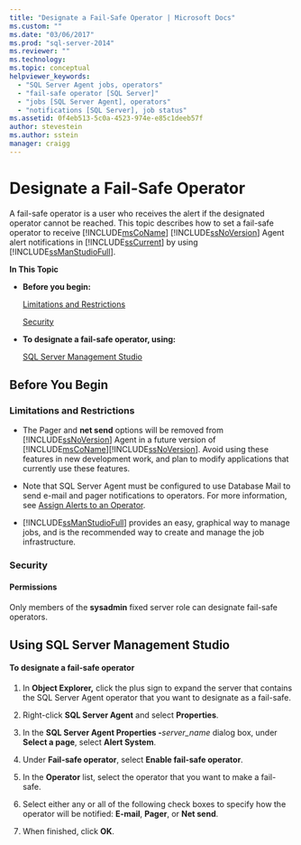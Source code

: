 ```yaml
---
title: "Designate a Fail-Safe Operator | Microsoft Docs"
ms.custom: ""
ms.date: "03/06/2017"
ms.prod: "sql-server-2014"
ms.reviewer: ""
ms.technology:
ms.topic: conceptual
helpviewer_keywords: 
  - "SQL Server Agent jobs, operators"
  - "fail-safe operator [SQL Server]"
  - "jobs [SQL Server Agent], operators"
  - "notifications [SQL Server], job status"
ms.assetid: 0f4eb513-5c0a-4523-974e-e85c1deeb57f
author: stevestein
ms.author: sstein
manager: craigg
---
```

# Designate a Fail-Safe Operator
  A fail-safe operator is a user who receives the alert if the designated operator cannot be reached. This topic describes how to set a fail-safe operator to receive [!INCLUDE[msCoName](../../includes/msconame-md.md)] [!INCLUDE[ssNoVersion](../../includes/ssnoversion-md.md)] Agent alert notifications in [!INCLUDE[ssCurrent](../../includes/sscurrent-md.md)] by using [!INCLUDE[ssManStudioFull](../../includes/ssmanstudiofull-md.md)].  
  
 **In This Topic**  
  
-   **Before you begin:**  
  
     [Limitations and Restrictions](#Restrictions)  
  
     [Security](#Security)  
  
-   **To designate a fail-safe operator, using:**  
  
     [SQL Server Management Studio](#SSMSProcedure)  
  
##  <a name="BeforeYouBegin"></a> Before You Begin  
  
###  <a name="Restrictions"></a> Limitations and Restrictions  
  
-   The Pager and **net send** options will be removed from [!INCLUDE[ssNoVersion](../../includes/ssnoversion-md.md)] Agent in a future version of [!INCLUDE[msCoName](../../includes/msconame-md.md)][!INCLUDE[ssNoVersion](../../includes/ssnoversion-md.md)]. Avoid using these features in new development work, and plan to modify applications that currently use these features.  
  
-   Note that SQL Server Agent must be configured to use Database Mail to send e-mail and pager notifications to operators. For more information, see [Assign Alerts to an Operator](assign-alerts-to-an-operator.md).  
  
-   [!INCLUDE[ssManStudioFull](../../includes/ssmanstudiofull-md.md)] provides an easy, graphical way to manage jobs, and is the recommended way to create and manage the job infrastructure.  
  
###  <a name="Security"></a> Security  
  
####  <a name="Permissions"></a> Permissions  
 Only members of the **sysadmin** fixed server role can designate fail-safe operators.  
  
##  <a name="SSMSProcedure"></a> Using SQL Server Management Studio  
  
#### To designate a fail-safe operator  
  
1.  In **Object Explorer,** click the plus sign to expand the server that contains the SQL Server Agent operator that you want to designate as a fail-safe.  
  
2.  Right-click **SQL Server Agent** and select **Properties**.  

3.  In the **SQL Server Agent Properties -**_server_name_ dialog box, under **Select a page**, select **Alert System**.  
 
4.  Under **Fail-safe operator**, select **Enable fail-safe operator**.  
  
5.  In the **Operator** list, select the operator that you want to make a fail-safe.  
  
6.  Select either any or all of the following check boxes to specify how the operator will be notified: **E-mail**, **Pager**, or **Net send**.  
  
7.  When finished, click **OK**.  
  
  

